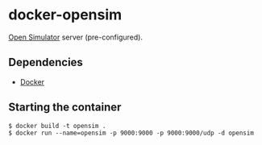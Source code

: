 # docker-opensim

[Open Simulator](http://opensimulator.org/wiki/Main_Page) server (pre-configured).

## Dependencies

- [Docker](https://docs.docker.com/get-docker)

## Starting the container

    $ docker build -t opensim .
    $ docker run --name=opensim -p 9000:9000 -p 9000:9000/udp -d opensim
